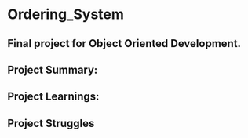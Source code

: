 # Ordering_System
## Final project for Object Oriented Development.

## Project Summary:


## Project Learnings:

## Project Struggles
